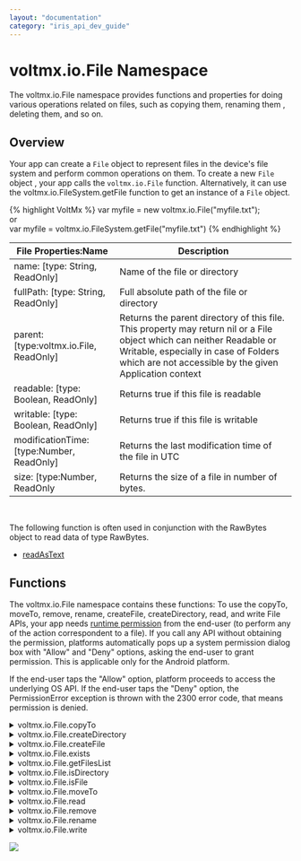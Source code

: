 ```yaml
---
layout: "documentation"
category: "iris_api_dev_guide"
---
```


voltmx.io.File Namespace
======================

The voltmx.io.File namespace provides functions and properties for doing various operations related on files, such as copying them, renaming them , deleting them, and so on.

Overview
--------

Your app can create a `File` object to represent files in the device's file system and perform common operations on them. To create a new `File` object , your app calls the `voltmx.io.File` function. Alternatively, it can use the voltmx.io.FileSystem.getFile function to get an instance of a `File` object.

{% highlight VoltMx %}
var myfile = new voltmx.io.File("myfile.txt");  
or  
var myfile = voltmx.io.FileSystem.getFile("myfile.txt")
{% endhighlight %}  

  
| File Properties:Name | Description |
| --- | --- |
| name: \[type: String, ReadOnly\] | Name of the file or directory |
| fullPath: \[type: String, ReadOnly\] | Full absolute path of the file or directory |
| parent: \[type:voltmx.io.File, ReadOnly\] | Returns the parent directory of this file. This property may return nil or a File object which can neither Readable or Writable, especially in case of Folders which are not accessible by the given Application context |
| readable: \[type: Boolean, ReadOnly\] | Returns true if this file is readable |
| writable: \[type: Boolean, ReadOnly\] | Returns true if this file is writable |
| modificationTime: \[type:Number, ReadOnly\] | Returns the last modification time of the file in UTC |
| size: \[type:Number, ReadOnly | Returns the size of a file in number of bytes. |

 

The following function is often used in conjunction with the RawBytes object to read data of type RawBytes.

*   [readAsText](voltmx.types_objects_rawbytes.html#readAsText)

Functions
---------

The voltmx.io.File namespace contains these functions: To use the copyTo, moveTo, remove, rename, createFile, createDirectory, read, and write File APIs, your app needs [runtime permission](runtime_permissions.html) from the end-user (to perform any of the action correspondent to a file). If you call any API without obtaining the permission, platforms automatically pops up a system permission dialog box with "Allow" and "Deny" options, asking the end-user to grant permission. This is applicable only for the Android platform.

If the end-user taps the "Allow" option, platform proceeds to access the underlying OS API. If the end-user taps the "Deny" option, the PermissionError exception is thrown with the 2300 error code, that means permission is denied.


<details close markdown="block"><summary>voltmx.io.File.copyTo</summary>

copyTo API copies a file to the given destination path.

### Syntax

{% highlight VoltMx %}
voltmx.io.File.copyTo(String path, String newName)
{% endhighlight %}

### Input Parameters

| Parameter | Description |
| --- | --- |
| Path | path to the destination directory. |
| newName (optional) | New name of the file/directory. Defaults to current name if unspecified. |

### Example

{% highlight VoltMx %}
var mainLoc = voltmx.io.FileSystem.getDataDirectoryPath();
var copyToLoc = mainLoc + constants.FILE_PATH_SEPARATOR + "myDir1";
var newFile = new voltmx.io.File(origFileLoc).copyTo(copyToLoc, "NewNameForCopy.txt");

{% endhighlight %}

### Return Values

VoltMX.io.File returns a handle to the File object pointing to the destination file, if successful. If failure, then returns null.

### Exceptions

None

### Platform Availability

Available for iOS, Android, and Windows platforms.

* * *

</details>
<details close markdown="block"><summary>voltmx.io.File.createDirectory</summary>

The createDirectory API creates a directory on the file system represented by this file object.

### Syntax

{% highlight VoltMx %}
voltmx.io.File.createDirectory()
{% endhighlight %}

### Input Parameters

None

### Example

{% highlight VoltMx %}
var mainLoc = voltmx.io.FileSystem.getDataDirectoryPath();
var dirLoc = mainLoc + constants.FILE_PATH_SEPARATOR + "myDir1";
var myDir = new voltmx.io.File(dirLoc).createDirectory();

{% endhighlight %}

### Return Values

Boolean – true if the creation of directory is successful. False if directory already exists or could not be created.

### Exceptions

None

### Platform Availability

Available for iOS, Android, and Windows platforms.

* * *

</details>
<details close markdown="block"><summary>voltmx.io.File.createFile</summary>

The createFile API creates a file on the file system represented by this file object.

### Syntax

{% highlight VoltMx %}
voltmx.io.File.createFile()
{% endhighlight %}

### Input Parameters

None

### Example

{% highlight VoltMx %}
var mainLoc = voltmx.io.FileSystem.getDataDirectoryPath();
var fileLoc = mainLoc + constants.FILE_PATH_SEPARATOR + "myFileToCopy.txt";
var myFile = new voltmx.io.File(fileLoc).createFile();

{% endhighlight %}

### Return Values

Boolean – true if the creation of file is successful. False if file already exists or could not be created.

### Exceptions

None

### Platform Availability

Available for iOS, Android, and Windows platforms.

* * *

</details>
<details close markdown="block"><summary>voltmx.io.File.exists</summary>

The exist API checks, if the file or directory exists on the file system represented by this file object.

### Syntax

{% highlight VoltMx %}
voltmx.io.File.exists()
{% endhighlight %}

### Input Parameters

None

### Example

{% highlight VoltMx %}
var copiedFileLoc = mainLoc + constants.FILE_PATH_SEPARATOR +
    "myDir1" + constants.FILE_PATH_SEPARATOR +
    "NewNameForCopy.txt";
if (new voltmx.io.File(copiedFileLoc).exists()) {
    voltmx.print("copy of file was successful");
} else {
    voltmx.print("copy of file failed");
}
{% endhighlight %}

### Return Values

Boolean – true if the file or directory exists on file system.

### Exceptions

None

### Platform Availability

Available for iOS, Android, and Windows platforms.

* * *

</details>
<details close markdown="block"><summary>voltmx.io.File.getFilesList</summary>

The getFilesList API returns voltmx.io.FileList object representing the files and directories available under this file object directory.

### Syntax

{% highlight VoltMx %}
voltmx.io.File.getFilesList()
{% endhighlight %}

### Input Parameters

None

### Example

{% highlight VoltMx %}
var mainLoc = voltmx.io.FileSystem.getDataDirectoryPath();
var myDirLoc = mainLoc + constants.FILE_PATH_SEPARATOR + "myDir416";
var myDirName = new voltmx.io.File(myDirLoc);
var createDir = myDirName.createDirectory();
var fileListLoc = mainLoc + constants.FILE_PATH_SEPARATOR + "myDir416";
var filesList = new voltmx.io.File(fileListLoc).getFilesList();
if (filesList.length === 0) {
    voltmx.print("getFilesList successful for zero files");
} else {
    voltmx.print("getFilesList failed for zero files");
}
{% endhighlight %}

### Return Values

voltmx.io.FileList – FileList object or null if this File is not identified as a directory.

### Exceptions

None

### Platform Availability

Available for iOS, Android, and Windows platforms.

* * *

</details>
<details close markdown="block"><summary>voltmx.io.File.isDirectory</summary>

The isDirectory API checks, if this object represents a directory file on the file system.

### Syntax

{% highlight VoltMx %}
voltmx.io.File.isDirectory()
{% endhighlight %}

### Input Parameters

None

### Example

{% highlight VoltMx %}
var mainLoc = voltmx.io.FileSystem.getDataDirectoryPath();
var dirLoc = mainLoc + constants.FILE_PATH_SEPARATOR + "myDir765";
var myDir = new voltmx.io.File(dirLoc);
try {
    var isDirec = new voltmx.io.File(dirLoc).isDirectory();
    if (isDirec) {
        voltmx.print("isDirectory True for nonExistent Directory");
    }
} catch (err) {
    voltmx.print("isDirec doesn't work over nonExistent directory");
}
{% endhighlight %}

### Return Values

Boolean – true, if this file object represents a directory, false otherwise.

### Exceptions

None

### Platform Availability

Available for iOS, Android, and Windows platforms.

* * *

</details>
<details close markdown="block"><summary>voltmx.io.File.isFile</summary>

The isFile API checks, if this object represents a typical file on the file system but not a directory.

### Syntax

{% highlight VoltMx %}
voltmx.io.File.isFile()
{% endhighlight %}

### Input Parameters

None

### Example

{% highlight VoltMx %}
var mainLoc = voltmx.io.FileSystem.getDataDirectoryPath();
var myFileLoc = mainLoc + constants.FILE_PATH_SEPARATOR + "myFile244.txt";
var myFileName = new voltmx.io.File(myFileLoc);
try {
    var isFileThere = new voltmx.io.File(myFileLoc).isFile();
    if (isFileThere) {
        voltmx.print("isFile true for nonExistent File");
    } else {
        voltmx.print("isFile false for nonExistent File");
    }
} catch (err) {
    voltmx.print("isFile doesn't work on non-existent files");
}
{% endhighlight %}

### Return Values

Boolean – true if this file object represents a file, false otherwise.

### Exceptions

None

### Platform Availability

Available for iOS, Android, and Windows platforms.

* * *

</details>
<details close markdown="block"><summary>voltmx.io.File.moveTo</summary>

The moveTo API moves a file to the given destination path.

### Syntax

{% highlight VoltMx %}
voltmx.io.File.moveTo(String path, String newname)
{% endhighlight %}

### Input Parameters

| Parameter | Description |
| --- | --- |
| Path | path to the destination directory. |
| newName (optional) | New name of the file/directory. Defaults to current name, if unspecified. |

### Example

{% highlight VoltMx %}
var mainLoc = voltmx.io.FileSystem.getDataDirectoryPath();
var dirLoc = mainLoc + constants.FILE_PATH_SEPARATOR + "myDir25";
var myDir = new voltmx.io.File(dirLoc).createDirectory();
var fileLoc = mainLoc + constants.FILE_PATH_SEPARATOR + "myFileToMove25.txt";
var myFile = new voltmx.io.File(fileLoc).createFile();
var newFile = new voltmx.io.File(fileLoc).moveTo(mainLoc);
if (newFile !== null) {
    voltmx.print("moving to same loc with same name was successful");
} else {
    voltmx.print(" can't move to same loc with same name");
}
{% endhighlight %}

### Return Values

VoltMX.io.File – returns a handle to File object pointing to destination file on success. Returns null on failure.

### Exceptions

None

### Platform Availability

Available to iOS, Android, and Windows platforms.

* * *

</details>
<details close markdown="block"><summary>voltmx.io.File.read</summary>

The read API returns the voltmx.types.RawBytes of this file.

### Syntax

{% highlight VoltMx %}
voltmx.io.File.read()
{% endhighlight %}

### Input Parameters

None

### Example

{% highlight VoltMx %}
var mainLoc = voltmx.io.FileSystem.getDataDirectoryPath();
var myFileLoc = mainLoc + constants.FILE_PATH_SEPARATOR + "myFile313.txt";
var myFileName = new voltmx.io.File(myFileLoc);
try {
    var reading = new voltmx.io.File(myFileLoc).read();
    voltmx.print(reading);
    if (reading === null) {
        voltmx.print("null is coming from reading i.e can't be done");
    } else {
        voltmx.print("reading can be done on NonExistentFile");
    }
} catch (err) {
    voltmx.print("can't try read on nonExistent File causes Error");
}
{% endhighlight %}

### Return Values

voltmx.types.RawBytes – rawbytes representing the content of the file.Returns null in case of non existent file.

### Exceptions

None

### Platform Availability

Available for iOS, Android, and Windows platforms.

> **_Note:_** RawBytes will hold a handle of File object that it represents. The file content is not actually loaded into memory.

* * *

</details>
<details close markdown="block"><summary>voltmx.io.File.remove</summary>

The remove API deletes a file or a directory.

### Syntax

{% highlight VoltMx %}
remove(boolean, deleteRecursive)
{% endhighlight %}

### Input Parameters

| Parameter | Description |
| --- | --- |
| boolean | By default, this is false.True - deletes the folder and all its content recursively.False - if the directory is empty it shall be removed. |
| deleteRecursive (optional) | Ignored in case of a file. |

### Example

{% highlight VoltMx %}
var mainLoc = voltmx.io.FileSystem.getDataDirectoryPath();
var myFileLoc = mainLoc + constants.FILE_PATH_SEPARATOR + "myFileToMove12.txt";
var myFile = new voltmx.io.File(myFileLoc);
myFile.createFile();
myFile.remove(true);
if (new voltmx.io.File(myFileLoc).exists()) {
    voltmx.print("removing file failed");
} else {
    voltmx.print("removing file was successful");
}
{% endhighlight %}

### Return Values

None

### Exceptions

None

### Platform Availability

Available for iOS, Android, and Windows platforms.

* * *

</details>
<details close markdown="block"><summary>voltmx.io.File.rename</summary>

The rename API renames a file or a directory.

### Syntax

{% highlight VoltMx %}
voltmx.io.File.rename(String newname)
{% endhighlight %}

### Input Parameters

| Parameter | Description |
| --- | --- |
| newname | new name for a file or a directory. |

### Example

{% highlight VoltMx %}
var mainLoc = voltmx.io.FileSystem.getDataDirectoryPath();
var myFileLoc = mainLoc + constants.FILE_PATH_SEPARATOR + "myFileToReName7578.txt";
var myFile = new voltmx.io.File(myFileLoc).createFile();
var newFile = new voltmx.io.File(myFileLoc).rename("myFileToReName7577");
if (newFile) {
    voltmx.print("renaming file with name successfull with extension");
} else {
    voltmx.print("renaming file failed for name without Extension");
}
{% endhighlight %}

### Return Values

Boolean – If successful, then boolean value is true,. Boolean value is false, if invalid file name or if the destination is a different directory than the current file.

### Exceptions

None

### Platform Availability

Available for iOS, Android, and Windows platforms.

* * *

</details>
<details close markdown="block"><summary>voltmx.io.File.write</summary>

The write API writes the given content into the file.

### Syntax

{% highlight VoltMx %}
voltmx.io.File.write(rawbytes/string, append)
{% endhighlight %}

### Input Parameters

| Parameter | Description |
| --- | --- |
| Rawbytes/string | data to write of type text string or voltmx.types.RawBytes |
| Append (optional) | true to append the data. Default is false, that means overrides the content. |

### Example

{% highlight VoltMx %}
var mainLoc = voltmx.io.FileSystem.getDataDirectoryPath();
var myFileLoc = mainLoc + constants.FILE_PATH_SEPARATOR + "myFile376.txt";
var myFileName = new voltmx.io.File(myFileLoc).createFile();
try {
    var writing = new voltmx.io.File(myFileLoc).write("How are you?");
    if (writing !== null) {
        voltmx.print("writing can be done on Non Existing Files");
    } else {
        voltmx.print("writing on nonExisting file returns null");
    }
} catch (err) {
    voltmx.print("can't try write on NonExistingFile, causes Error");
}
{% endhighlight %}

### Return Values

Boolean – true if success, false otherwise.

### Exceptions

None

### Platform Availability

Available for iOS, Android, and Windows platforms.

* * *
</details>

![](resources/prettify/onload.png)
